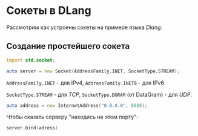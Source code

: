 # Сокеты в DLang

Рассмотрим как устроены сокеты на примере языка *Dlang*.

## Создание простейшего сокета
```d
import std.socket;

auto server = new Socket(AddressFamily.INET, SocketType.STREAM);
```

`AddressFamily.INET` - для IPv4, `AddressFamily.INET6` - для IPv6

`SocketType.STREAM` - для *TCP*, `SocketType.DGRAM` (от DataGram) - для *UDP*.

```d
auto address = new InternetAddress("0.0.0.0", 8888);
```

Чтобы сказать серверу "находись на этом порту":
```d
server.bind(adress)
```


